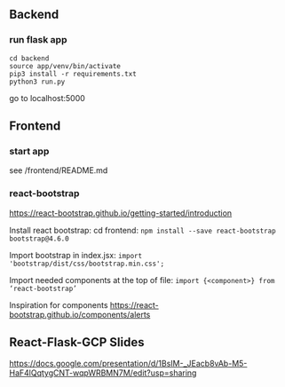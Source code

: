 ## Backend
### run flask app 
```
cd backend
source app/venv/bin/activate
pip3 install -r requirements.txt
python3 run.py
```
go to localhost:5000
## Frontend
### start app
see /frontend/README.md
### react-bootstrap
https://react-bootstrap.github.io/getting-started/introduction

Install react bootstrap: cd frontend: `npm install --save react-bootstrap bootstrap@4.6.0`

Import bootstrap in index.jsx: `import 'bootstrap/dist/css/bootstrap.min.css';`

Import needed components at the top of file: `import {<component>} from ‘react-bootstrap’` 

Inspiration for components
https://react-bootstrap.github.io/components/alerts


## React-Flask-GCP Slides
https://docs.google.com/presentation/d/1BsIM-_JEacb8vAb-M5-HaF4lQqtygCNT-wqpWRBMN7M/edit?usp=sharing
